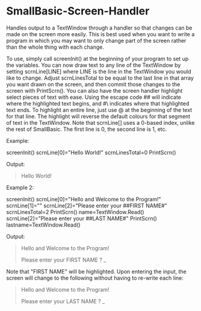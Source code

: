 # SmallBasic-Screen-Handler
Handles output to a TextWindow through a handler so that changes can be made on the screen more easily.
This is best used when you want to write a program in which you may want to only change part of the screen rather than the whole thing with each change.

To use, simply call screenInit() at the beginning of your program to set up the variables.  You can now draw text to any line of the TextWindow by setting scrnLine[LINE] where LINE is the line in the TextWindow you would like to change.  Adjust scrnLinesTotal to be equal to the last line in that array you want drawn on the screen, and then commit those changes to the screen with PrintScrn().  You can also have the screen handler highlight select pieces of text with ease.  Using the escape code ## will indicate where the highlighted text begins, and #\ indicates where that highlighted text ends.  To highlight an entire line, just use @ at the beginning of the text for that line.  The highlight will reverse the default colours for that segment of text in the TextWindow.  Note that scrnLine[] uses a 0-based index, unlike the rest of SmallBasic.  The first line is 0, the second line is 1, etc.

Example:

screenInit()
scrnLine[0]="Hello World!"
scrnLinesTotal=0
PrintScrn()

Output:

> Hello World!

Example 2:

screenInit()
scrnLine[0]="Hello and Welcome to the Program!"
scrnLine[1]=""
scrnLine[2]="Please enter your ##FIRST NAME#\"
scrnLinesTotal=2
PrintScrn()
name=TextWindow.Read()
scrnLine[2]="Please enter your ##LAST NAME#\"
PrintScrn()
lastname=TextWindow.Read()

Output:

> Hello and Welcome to the Program!
> 
> Please enter your FIRST NAME
> ? _

Note that "FIRST NAME" will be highlighted.  Upon entering the input, the screen will change to the following without having to re-write each line:

> Hello and Welcome to the Program!
> 
> Please enter your LAST NAME
> ? _
